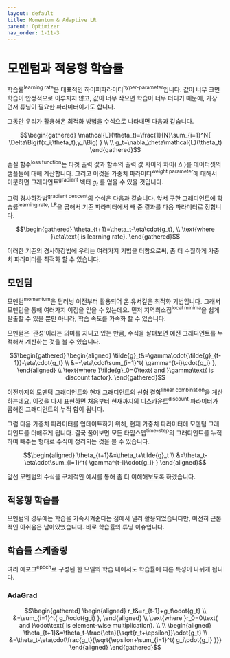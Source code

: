 ```yaml
---
layout: default
title: Momentum & Adaptive LR
parent: Optimizer
nav_order: 1-11-3
---
```


# 모멘텀과 적응형 학습률

학습률<sup>learning rate</sup>은 대표적인 하이퍼파라미터<sup>hyper-parameter</sup>입니다.
값이 너무 크면 학습이 안정적으로 이루지지 않고, 값이 너무 작으면 학습이 너무 더디기 때문에, 가장 먼저 튜닝이 필요한 파라미터이기도 합니다.

그동안 우리가 활용해온 최적화 방법을 수식으로 나타내면 다음과 같습니다.

$$\begin{gathered}
\mathcal{L}(\theta_t)=\frac{1}{N}\sum_{i=1}^N{
    \Delta\Big(f(x_i;\theta_t),y_i\Big)
} \\
\\
g_t=\nabla_\theta\mathcal{L}(\theta_t)
\end{gathered}$$

손실 함수<sup>loss function</sup>는 타겟 출력 값과 함수의 출력 값 사이의 차이( $\Delta$ )를 데이터셋의 샘플들에 대해 계산합니다.
그리고 이것을 가중치 파라미터<sup>weight parameter</sup>에 대해서 미분하면 그래디언트<sup>gradient</sup> 벡터 $g_t$ 를 얻을 수 있을 것입니다.

그럼 경사하강법<sup>gradient descent</sup>의 수식은 다음과 같습니다.
앞서 구한 그래디언트에 학습률<sup>learning rate, LR</sup>을 곱해서 기존 파라미터에서 빼 준 결과를 다음 파라미터로 정합니다.

$$\begin{gathered}
\theta_{t+1}=\theta_t-\eta\cdot{g_t}, \\ 
\text{where }\eta\text{ is learning rate}.
\end{gathered}$$

이러한 기존의 경사하강법에 우리는 여러가지 기법을 더함으로써, 좀 더 수월하게 가중치 파라미터를 최적화 할 수 있습니다.

## 모멘텀

모멘텀<sup>momentum</sup>은 딥러닝 이전부터 활용되어 온 유서깊은 최적화 기법입니다.
그래서 모멘텀을 통해 여러가지 이점을 얻을 수 있는데요.
먼저 지역최소점<sup>local minima</sup>을 쉽게 탈출할 수 있을 뿐만 아니라, 학습 속도를 가속화 할 수 있습니다.

모멘텀은 '관성'이라는 의미를 지니고 있는 만큼, 수식을 살펴보면 예전 그래디언트를 누적해서 계산하는 것을 볼 수 있습니다.

$$\begin{gathered}
\begin{aligned}
\tilde{g}_t&=\gamma\cdot{\tilde{g}_{t-1}}-\eta\cdot{g_t} \\
&=-\eta\cdot\sum_{i=1}^t{
    \gamma^{t-i}\cdot{g_i}
},
\end{aligned} \\
\text{where }\tilde{g}_0=0\text{ and }\gamma\text{ is discount factor}.
\end{gathered}$$

이전까지의 모멘텀 그래디언트와 현재 그래디언트의 선형 결합<sup>linear combination</sup>을 계산하는데요.
이것을 다시 표현하면 처음부터 현재까지의 디스카운트<sup>discount</sup> 파라미터가 곱해진 그래디언트의 누적 합이 됩니다.

그럼 다음 가중치 파라미터를 업데이트하기 위해, 현재 가중치 파라미터에 모멘텀 그래디언트를 더해주게 됩니다.
결국 풀어보면 모든 타임스텝<sup>time-step</sup>의 그래디언트를 누적하여 빼주는 형태로 수식이 정리되는 것을 볼 수 있습니다.

$$\begin{aligned}
\theta_{t+1}&=\theta_t+\tilde{g}_t \\
&=\theta_t-\eta\cdot\sum_{i=1}^t{
    \gamma^{t-i}\cdot{g_i}
}
\end{aligned}$$

앞선 모멘텀의 수식을 구체적인 예시를 통해 좀 더 이해해보도록 하겠습니다.

## 적응형 학습률

모멘텀의 경우에는 학습을 가속시켜준다는 점에서 널리 활용되었습니다만, 여전히 근본적인 아쉬움은 남아있었습니다.
바로 학습률의 튜닝 이슈입니다.

## 학습률 스케줄링

여러 에포크<sup>epoch</sup>로 구성된 한 모델의 학습 내에서도 학습률에 따른 특성이 나뉘게 됩니다.

### AdaGrad

$$\begin{gathered}
\begin{aligned}
r_t&=r_{t-1}+g_t\odot{g_t} \\
&=\sum_{i=1}^t{
    g_i\odot{g_i}
},
\end{aligned} \\
\text{where }r_0=0\text{ and }\odot\text{ is element-wise multiplication}. \\
\\
\begin{aligned}
\theta_{t+1}&=\theta_t-\frac{\eta}{\sqrt{r_t+\epsilon}}\odot{g_t} \\
&=\theta_t-\eta\cdot\frac{g_t}{\sqrt{\epsilon+\sum_{i=1}^t{
    g_i\odot{g_i}
}}}
\end{aligned}
\end{gathered}$$
